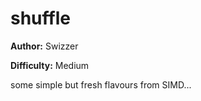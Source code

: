 # shuffle

**Author:** Swizzer

**Difficulty:** Medium

some simple but fresh flavours from SIMD...

